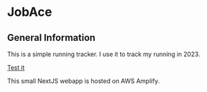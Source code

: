 # JobAce

## General Information

This is a simple running tracker. I use it to track my running in 2023.

[Test it](http://tiny.cc/runningtracker)

This small NextJS webapp is hosted on AWS Amplify.
